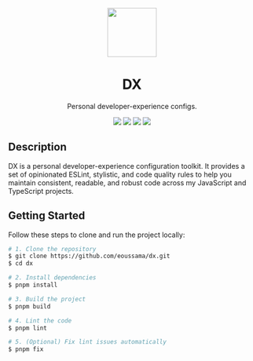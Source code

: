 <p align="center">
  <img width="100" src="https://raw.githubusercontent.com/eoussama/dx/main/assets/dx.svg">
</p>

<h1 align="center">DX</h1>
<p align="center">Personal developer-experience configs.</p>

<p align="center">
    <img src="https://img.shields.io/github/license/eoussama/dx" />
    <img src="https://github.com/eoussama/dx/actions/workflows/publish.yml/badge.svg" />
    <img src="https://img.shields.io/npm/v/%40eoussama%2Fdx" />
    <img src="https://img.shields.io/github/languages/code-size/eoussama/dx" />
</p>

## Description

DX is a personal developer-experience configuration toolkit. It provides a set of opinionated ESLint, stylistic, and code quality rules to help you maintain consistent, readable, and robust code across my JavaScript and TypeScript projects.

## Getting Started

Follow these steps to clone and run the project locally:

```bash
# 1. Clone the repository
$ git clone https://github.com/eoussama/dx.git
$ cd dx

# 2. Install dependencies
$ pnpm install

# 3. Build the project
$ pnpm build

# 4. Lint the code
$ pnpm lint

# 5. (Optional) Fix lint issues automatically
$ pnpm fix
```
